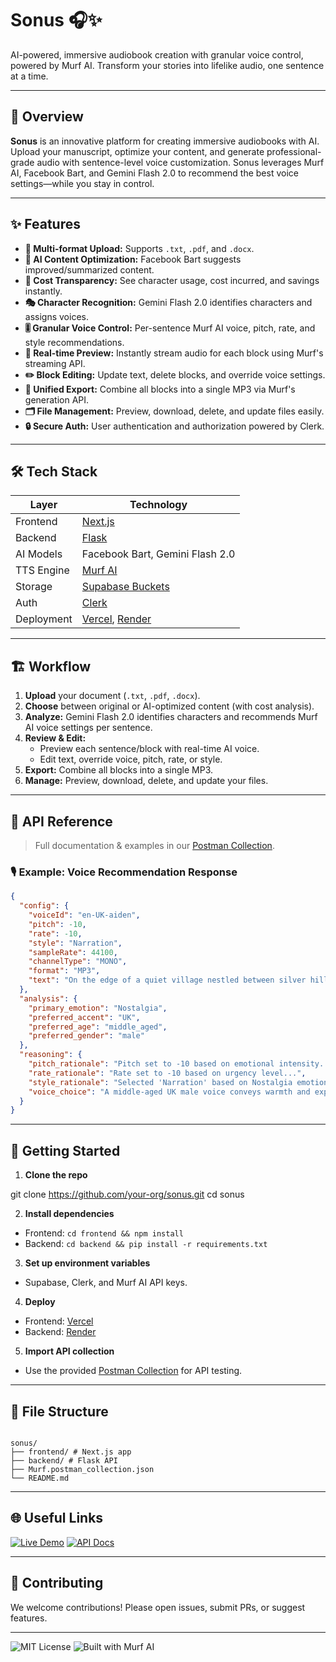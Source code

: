 # Sonus 🎧✨

AI-powered, immersive audiobook creation with granular voice control, powered by Murf AI.
Transform your stories into lifelike audio, one sentence at a time.

---

## 🚀 Overview

**Sonus** is an innovative platform for creating immersive audiobooks with AI. Upload your manuscript, optimize your content, and generate professional-grade audio with sentence-level voice customization. Sonus leverages Murf AI, Facebook Bart, and Gemini Flash 2.0 to recommend the best voice settings—while you stay in control.

---

## ✨ Features

- **📄 Multi-format Upload:** Supports `.txt`, `.pdf`, and `.docx`.
- **🧠 AI Content Optimization:** Facebook Bart suggests improved/summarized content.
- **💸 Cost Transparency:** See character usage, cost incurred, and savings instantly.
- **🎭 Character Recognition:** Gemini Flash 2.0 identifies characters and assigns voices.
- **🎚️ Granular Voice Control:** Per-sentence Murf AI voice, pitch, rate, and style recommendations.
- **🔁 Real-time Preview:** Instantly stream audio for each block using Murf's streaming API.
- **✏️ Block Editing:** Update text, delete blocks, and override voice settings.
- **🎵 Unified Export:** Combine all blocks into a single MP3 via Murf's generation API.
- **🗂️ File Management:** Preview, download, delete, and update files easily.
- **🔒 Secure Auth:** User authentication and authorization powered by Clerk.

---

## 🛠️ Tech Stack

| Layer      | Technology                                                   |
| ---------- | ------------------------------------------------------------ |
| Frontend   | [Next.js](https://nextjs.org/)                               |
| Backend    | [Flask](https://flask.palletsprojects.com/)                  |
| AI Models  | Facebook Bart, Gemini Flash 2.0                              |
| TTS Engine | [Murf AI](https://murf.ai/)                                  |
| Storage    | [Supabase Buckets](https://supabase.com/)                    |
| Auth       | [Clerk](https://clerk.com/)                                  |
| Deployment | [Vercel](https://vercel.com/), [Render](https://render.com/) |

---

## 🏗️ Workflow

1. **Upload** your document (`.txt`, `.pdf`, `.docx`).
2. **Choose** between original or AI-optimized content (with cost analysis).
3. **Analyze:** Gemini Flash 2.0 identifies characters and recommends Murf AI voice settings per sentence.
4. **Review & Edit:**
   - Preview each sentence/block with real-time AI voice.
   - Edit text, override voice, pitch, rate, or style.
5. **Export:** Combine all blocks into a single MP3.
6. **Manage:** Preview, download, delete, and update your files.

---

## 🧩 API Reference

> Full documentation & examples in our [Postman Collection](https://sonus2-2808.postman.co/workspace/Sonus-Workspace~5dbfcc5e-bc17-4c74-81cb-b54453d3bbdf/request/31843057-cd348f2d-827d-4f87-89d3-b8103fff924f?action=share&source=copy-link&creator=31843057).

### 🎙️ Example: Voice Recommendation Response

```json
{
  "config": {
    "voiceId": "en-UK-aiden",
    "pitch": -10,
    "rate": -10,
    "style": "Narration",
    "sampleRate": 44100,
    "channelType": "MONO",
    "format": "MP3",
    "text": "On the edge of a quiet village nestled between silver hills..."
  },
  "analysis": {
    "primary_emotion": "Nostalgia",
    "preferred_accent": "UK",
    "preferred_age": "middle_aged",
    "preferred_gender": "male"
  },
  "reasoning": {
    "pitch_rationale": "Pitch set to -10 based on emotional intensity...",
    "rate_rationale": "Rate set to -10 based on urgency level...",
    "style_rationale": "Selected 'Narration' based on Nostalgia emotion...",
    "voice_choice": "A middle-aged UK male voice conveys warmth and experience."
  }
}
```

---

## 🏁 Getting Started

1. **Clone the repo**

git clone https://github.com/your-org/sonus.git
cd sonus

2. **Install dependencies**

- Frontend: `cd frontend && npm install`
- Backend: `cd backend && pip install -r requirements.txt`

3. **Set up environment variables**

- Supabase, Clerk, and Murf AI API keys.

4. **Deploy**

- Frontend: [Vercel](https://vercel.com/)
- Backend: [Render](https://render.com/)

5. **Import API collection**

- Use the provided [Postman Collection](./Murf.postman_collection.json) for API testing.

---

## 📂 File Structure

```

sonus/
├── frontend/ # Next.js app
├── backend/ # Flask API
├── Murf.postman_collection.json
└── README.md

```

---

## 🌐 Useful Links

[![Live Demo](https://img.shields.io/badge/Live-Demo-blue?style=for-the-badge&logo=vercel)](https://sonusmurf.vercel.app/)
[![API Docs](https://img.shields.io/badge/Postman-API_Collection-orange?style=for-the-badge&logo=postman)](https://sonus2-2808.postman.co/...)

---

## 🤝 Contributing

We welcome contributions! Please open issues, submit PRs, or suggest features.

---

![MIT License](https://img.shields.io/badge/license-MIT-green.svg)
![Built with Murf AI](https://img.shields.io/badge/Voice-MurfAI-blue)
